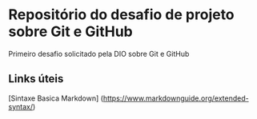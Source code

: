 # Repositório do desafio de projeto sobre Git e GitHub
Primeiro desafio solicitado pela DIO sobre Git e GitHub

## Links úteis
[Sintaxe Basica Markdown] (https://www.markdownguide.org/extended-syntax/)
